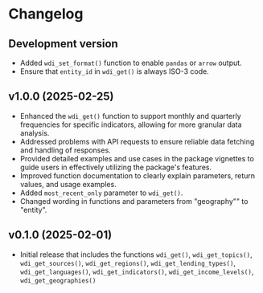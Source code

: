 # Changelog

## Development version

- Added `wdi_set_format()` function to enable `pandas` or `arrow` output.
- Ensure that `entity_id` in `wdi_get()` is always ISO-3 code. 


## v1.0.0 (2025-02-25)

- Enhanced the `wdi_get()` function to support monthly and quarterly frequencies for specific indicators, allowing for more granular data analysis.
- Addressed problems with API requests to ensure reliable data fetching and handling of responses.
- Provided detailed examples and use cases in the package vignettes to guide users in effectively utilizing the package's features.
- Improved function documentation to clearly explain parameters, return values, and usage examples.
- Added `most_recent_only` parameter to `wdi_get()`.
- Changed wording in functions and parameters from "geography"" to "entity".

## v0.1.0 (2025-02-01)

- Initial release that includes the functions `wdi_get()`, `wdi_get_topics()`, `wdi_get_sources()`, `wdi_get_regions()`, `wdi_get_lending_types()`, `wdi_get_languages()`, `wdi_get_indicators()`, `wdi_get_income_levels()`, `wdi_get_geographies()`

